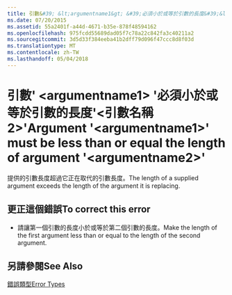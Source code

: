 ```yaml
---
title: 引數&#39; &lt;argumentname1&gt; &#39;必須小於或等於引數的長度&#39;&lt;引數名稱 2&gt;&#39;
ms.date: 07/20/2015
ms.assetid: 55a2401f-a44d-4671-b35e-878f48594162
ms.openlocfilehash: 975fcdd55689dad05f7c78a22c842fa3c40211a2
ms.sourcegitcommit: 3d5d33f384eeba41b2dff79d096f47ccc8d8f03d
ms.translationtype: MT
ms.contentlocale: zh-TW
ms.lasthandoff: 05/04/2018
---
```

# <a name="argument-39ltargumentname1gt39-must-be-less-than-or-equal-the-length-of-argument-39ltargumentname2gt39"></a><span data-ttu-id="ef6c5-102">引數&#39; &lt;argumentname1&gt; &#39;必須小於或等於引數的長度&#39;&lt;引數名稱 2&gt;&#39;</span><span class="sxs-lookup"><span data-stu-id="ef6c5-102">Argument &#39;&lt;argumentname1&gt;&#39; must be less than or equal the length of argument &#39;&lt;argumentname2&gt;&#39;</span></span>
<span data-ttu-id="ef6c5-103">提供的引數長度超過它正在取代的引數長度。</span><span class="sxs-lookup"><span data-stu-id="ef6c5-103">The length of a supplied argument exceeds the length of the argument it is replacing.</span></span>  
  
## <a name="to-correct-this-error"></a><span data-ttu-id="ef6c5-104">更正這個錯誤</span><span class="sxs-lookup"><span data-stu-id="ef6c5-104">To correct this error</span></span>  
  
-   <span data-ttu-id="ef6c5-105">請讓第一個引數的長度小於或等於第二個引數的長度。</span><span class="sxs-lookup"><span data-stu-id="ef6c5-105">Make the length of the first argument less than or equal to the length of the second argument.</span></span>  
  
## <a name="see-also"></a><span data-ttu-id="ef6c5-106">另請參閱</span><span class="sxs-lookup"><span data-stu-id="ef6c5-106">See Also</span></span>  
 [<span data-ttu-id="ef6c5-107">錯誤類型</span><span class="sxs-lookup"><span data-stu-id="ef6c5-107">Error Types</span></span>](../../visual-basic/programming-guide/language-features/error-types.md)
